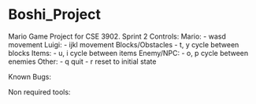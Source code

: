 # Boshi_Project
Mario Game Project for CSE 3902. 
Sprint 2
Controls:
  Mario:
    - wasd movement
  Luigi:
    - ijkl movement
  Blocks/Obstacles
    - t, y cycle between blocks
  Items:
    - u, i cycle between items
  Enemy/NPC:
    - o, p cycle between enemies
  Other:
    - q quit
    - r reset to initial state

Known Bugs:

Non required tools:
